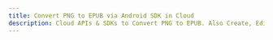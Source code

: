 ---title: Convert PNG to EPUB via Android SDK in Clouddescription: Cloud APIs & SDKs to Convert PNG to EPUB. Also Create, Edit & Render Microsoft Word & OpenOffice documents in the Cloud.---